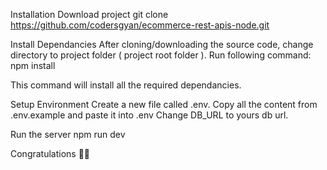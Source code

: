 Installation
Download project
git clone https://github.com/codersgyan/ecommerce-rest-apis-node.git

Install Dependancies
After cloning/downloading the source code, change directory to project folder ( project root folder ). Run following command: npm install

This command will install all the required dependancies.

Setup Environment
Create a new file called .env. Copy all the content from .env.example and paste it into .env Change DB_URL to yours db url.

Run the server
npm run dev

Congratulations 🎊🎉
